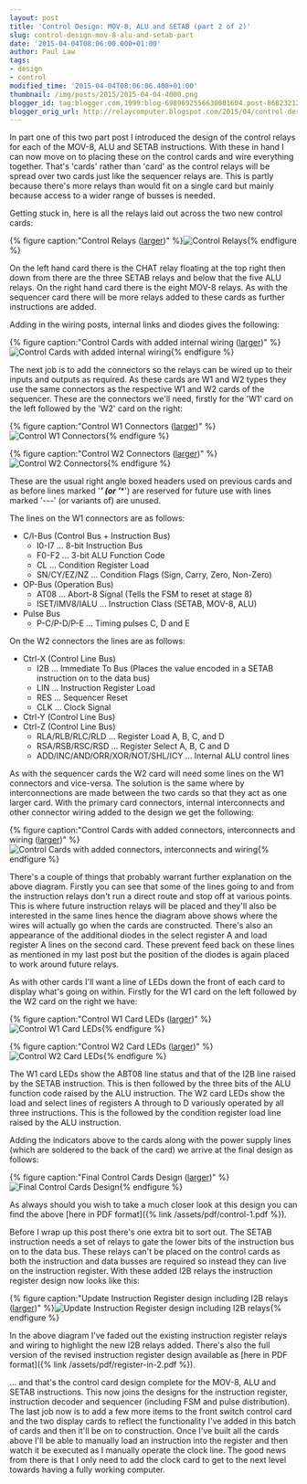 ```yaml
---
layout: post
title: 'Control Design: MOV-8, ALU and SETAB (part 2 of 2)'
slug: control-design-mov-8-alu-and-setab-part
date: '2015-04-04T08:06:00.000+01:00'
author: Paul Law
tags:
- design
- control
modified_time: '2015-04-04T08:06:06.408+01:00'
thumbnail: /img/posts/2015/2015-04-04-4000.png
blogger_id: tag:blogger.com,1999:blog-6989692556630001604.post-8682321264273054760
blogger_orig_url: http://relaycomputer.blogspot.com/2015/04/control-design-mov-8-alu-and-setab-part.html
---
```


In part one of this two part post I introduced the design of the 
control relays for each of the MOV-8, ALU and SETAB instructions. With these 
in hand I can now move on to placing these on the control cards and wire 
everything together. That's 'cards' rather than 'card' as the control relays 
will be spread over two cards just like the sequencer relays are. This is 
partly because there's more relays than would fit on a single card but mainly 
because access to a wider range of busses is needed.

Getting stuck 
in, here is all the relays laid out across the two new control cards:

{% figure caption:"Control Relays ([larger](/assets/img/posts/2015/2015-04-04-1000.png))" %}![Control Relays](/assets/img/posts/2015/2015-04-04-0000.png){% endfigure %}

On the left hand card 
there is the CHAT relay floating at the top right then down from there are the 
three SETAB relays and below that the five ALU relays. On the right hand card 
there is the eight MOV-8 relays. As with the sequencer card there will be more 
relays added to these cards as further instructions are added.

Adding in the wiring posts, internal links and diodes gives the 
following:

{% figure caption:"Control Cards with added internal wiring ([larger](/assets/img/posts/2015/2015-04-04-1001.png))" %}![Control Cards with added internal wiring](/assets/img/posts/2015/2015-04-04-0001.png){% endfigure %}

The next job is to add the connectors so the relays can be wired 
up to their inputs and outputs as required. As these cards are W1 and W2 types 
they use the same connectors as the respective W1 and W2 cards of the 
sequencer. These are the connectors we'll need, firstly for the 'W1' card on 
the left followed by the 'W2' card on the right:

{% figure caption:"Control W1 Connectors ([larger](/assets/img/posts/2015/2015-04-04-1002.png))" %}![Control W1 Connectors](/assets/img/posts/2015/2015-04-04-0002.png){% endfigure %}

{% figure caption:"Control W2 Connectors ([larger](/assets/img/posts/2015/2015-04-04-1003.png))" %}![Control W2 Connectors](/assets/img/posts/2015/2015-04-04-0003.png){% endfigure %}

These are the 
usual right angle boxed headers used on previous cards and as before lines 
marked '***' (or '****') are reserved for future use with lines marked '---' 
(or variants of) are unused.

The lines on the W1 connectors are as 
follows:

* C/I-Bus (Control Bus + Instruction Bus)
  * I0-I7 ... 8-bit Instruction Bus
  * F0-F2 ... 3-bit ALU Function Code
  * CL ... Condition Register Load
  * SN/CY/EZ/NZ ... Condition Flags (Sign, Carry, Zero, Non-Zero)
* OP-Bus (Operation Bus)
  * AT08 ... Abort-8 Signal (Tells the FSM to reset at stage 8)
  * ISET/IMV8/IALU ... Instruction Class (SETAB, MOV-8, ALU)
* Pulse Bus
  * P-C/P-D/P-E ... Timing pulses C, D and E
  
On the W2 connectors the lines are as follows:

* Ctrl-X (Control Line Bus)
  * I2B ... Immediate To Bus (Places the value encoded in a SETAB instruction on to the data bus)
  * LIN ... Instruction Register Load 
  * RES ... Sequencer Reset 
  * CLK ... Clock Signal
* Ctrl-Y (Control Line Bus)
* Ctrl-Z (Control Line Bus)
  * RLA/RLB/RLC/RLD ... Register Load A, B, C, and D 
  * RSA/RSB/RSC/RSD ... Register Select A, B, C and D
  * ADD/INC/AND/ORR/XOR/NOT/SHL/ICY ... Internal ALU control lines

As with the sequencer cards the W2 card will need some 
lines on the W1 connectors and vice-versa. The solution is the same where by 
interconnections are made between the two cards so that they act as one larger 
card. With the primary card connectors, internal interconnects and other 
connector wiring added to the design we get the following:

{% figure caption:"Control Cards with added connectors, interconnects and wiring ([larger](/assets/img/posts/2015/2015-04-04-1004.png))" %}![Control Cards with added connectors, interconnects and wiring](/assets/img/posts/2015/2015-04-04-0004.png){% endfigure %}

There's a couple of things that probably warrant 
further explanation on the above diagram. Firstly you can see that some of the 
lines going to and from the instruction relays don't run a direct route and 
stop off at various points. This is where future instruction relays will be 
placed and they'll also be interested in the same lines hence the diagram 
above shows where the wires will actually go when the cards are constructed. 
There's also an appearance of the additional diodes in the select register A 
and load register A lines on the second card. These prevent feed back on these 
lines as mentioned in my last post but the position of the diodes is again 
placed to work around future relays.

As with other cards I'll want 
a line of LEDs down the front of each card to display what's going on within. 
Firstly for the W1 card on the left followed by the W2 card on the right we 
have:

{% figure caption:"Control W1 Card LEDs ([larger](/assets/img/posts/2015/2015-04-04-1005.png))" %}![Control W1 Card LEDs](/assets/img/posts/2015/2015-04-04-0005.png){% endfigure %}

{% figure caption:"Control W2 Card LEDs ([larger](/assets/img/posts/2015/2015-04-04-1006.png))" %}![Control W2 Card LEDs](/assets/img/posts/2015/2015-04-04-0006.png){% endfigure %}

The W1 card LEDs 
show the ABT08 line status and that of the I2B line raised by the SETAB 
instruction. This is then followed by the three bits of the ALU function code 
raised by the ALU instruction. The W2 card LEDs show the load and select lines 
of registers A through to D variously operated by all three instructions. This 
is the followed by the condition register load line raised by the ALU 
instruction.

Adding the indicators above to the cards along with 
the power supply lines (which are soldered to the back of the card) we arrive 
at the final design as follows:

{% figure caption:"Final Control Cards Design ([larger](/assets/img/posts/2015/2015-04-04-1007.png))" %}![Final Control Cards Design](/assets/img/posts/2015/2015-04-04-0007.png){% endfigure %}

As always 
should you wish to take a much closer look at this design you can find the 
above [here in PDF format]({% link /assets/pdf/control-1.pdf %}). 

Before I wrap up 
this post there's one extra bit to sort out. The SETAB instruction needs a set 
of relays to gate the lower bits of the instruction bus on to the data bus. 
These relays can't be placed on the control cards as both the instruction and 
data busses are required so instead they can live on the instruction register. 
With these added I2B relays the instruction register design now looks like 
this:

{% figure caption:"Update Instruction Register design including I2B relays ([larger](/assets/img/posts/2015/2015-04-04-1008.png))" %}![Update Instruction Register design including I2B relays](/assets/img/posts/2015/2015-04-04-0008.png){% endfigure %}

In the above diagram I've faded out the existing 
instruction register relays and wiring to highlight the new I2B relays added. 
There's also the full version of the revised instruction register design 
available as [here in PDF format]({% link /assets/pdf/register-in-2.pdf %}).

... and that's the 
control card design complete for the MOV-8, ALU and SETAB instructions. This 
now joins the designs for the instruction register, instruction decoder and 
sequencer (including FSM and pulse distribution). The last job now is to add a 
few more items to the front switch control card and the two display cards to 
reflect the functionality I've added in this batch of cards and then it'll be 
on to construction.  Once I've built all the cards above I'll be able to 
manually load an instruction into the register and then watch it be executed 
as I manually operate the clock line. The good news from there is that I only 
need to add the clock card to get to the next level towards having a fully 
working computer. 
